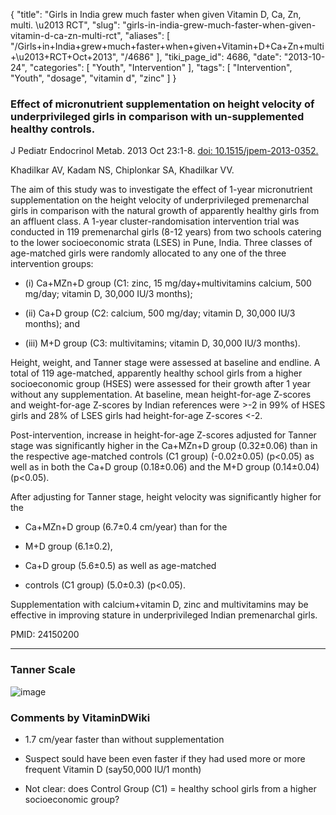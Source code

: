 {
    "title": "Girls in India grew much faster when given Vitamin D, Ca, Zn, multi. \u2013 RCT",
    "slug": "girls-in-india-grew-much-faster-when-given-vitamin-d-ca-zn-multi-rct",
    "aliases": [
        "/Girls+in+India+grew+much+faster+when+given+Vitamin+D+Ca+Zn+multi+\u2013+RCT+Oct+2013",
        "/4686"
    ],
    "tiki_page_id": 4686,
    "date": "2013-10-24",
    "categories": [
        "Youth",
        "Intervention"
    ],
    "tags": [
        "Intervention",
        "Youth",
        "dosage",
        "vitamin d",
        "zinc"
    ]
}


### Effect of micronutrient supplementation on height velocity of underprivileged girls in comparison with un-supplemented healthy controls.

J Pediatr Endocrinol Metab. 2013 Oct 23:1-8. [doi: 10.1515/jpem-2013-0352.](https://doi.org/10.1515/jpem-2013-0352.) 

Khadilkar AV, Kadam NS, Chiplonkar SA, Khadilkar VV.

The aim of this study was to investigate the effect of 1-year micronutrient supplementation on the height velocity of underprivileged premenarchal girls in comparison with the natural growth of apparently healthy girls from an affluent class. A 1-year cluster-randomisation intervention trial was conducted in 119 premenarchal girls (8-12 years) from two schools catering to the lower socioeconomic strata (LSES) in Pune, India. Three classes of age-matched girls were randomly allocated to any one of the three intervention groups: 

* (i) Ca+MZn+D group (C1: zinc, 15 mg/day+multivitamins calcium, 500 mg/day; vitamin D, 30,000 IU/3 months); 

* (ii) Ca+D group (C2: calcium, 500 mg/day; vitamin D, 30,000 IU/3 months); and 

* (iii) M+D group (C3: multivitamins; vitamin D, 30,000 IU/3 months). 

Height, weight, and Tanner stage were assessed at baseline and endline. A total of 119 age-matched, apparently healthy school girls from a higher socioeconomic group (HSES) were assessed for their growth after 1 year without any supplementation. At baseline, mean height-for-age Z-scores and weight-for-age Z-scores by Indian references were >-2 in 99% of HSES girls and 28% of LSES girls had height-for-age Z-scores <-2. 

Post-intervention, increase in height-for-age Z-scores adjusted for Tanner stage was significantly higher in the Ca+MZn+D group (0.32±0.06) than in the respective age-matched controls (C1 group) (-0.02±0.05) (p<0.05) as well as in both the Ca+D group (0.18±0.06) and the M+D group (0.14±0.04) (p<0.05). 

After adjusting for Tanner stage, height velocity was significantly higher for the 

* Ca+MZn+D group (6.7±0.4 cm/year) than for the 

* M+D group (6.1±0.2), 

* Ca+D group (5.6±0.5) as well as age-matched 

* controls (C1 group) (5.0±0.3) (p<0.05). 

Supplementation with calcium+vitamin D, zinc and multivitamins may be effective in improving stature in underprivileged Indian premenarchal girls.

PMID:     24150200

---

### Tanner Scale

<img src="https://d1bk1kqxc0sym.cloudfront.net/attachments/png/tanner-scale-female.svg.png" alt="image">

### Comments by VitaminDWiki

* 1.7 cm/year faster than without supplementation

* Suspect sould have been even faster if they had used more or more frequent Vitamin D (say50,000 IU/1 month)

* Not clear: does Control Group (C1) = healthy school girls from a higher socioeconomic group?